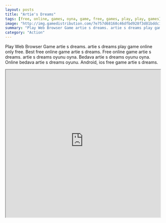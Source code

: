 ```yaml
---
layout: posts
title: "Artie's Dreams"
tags: [free, online, games, oyna, game, free, games, play, play, games]
image: "http://img.gamedistribution.com/7e757d68168c46dfbd928f3d81bddc12.jpg"
summary: "Play Web Browser Game artie s dreams. artie s dreams play game online only free. Best free online game artie s dreams. Free online game artie s dreams. artie s dreams oyunu oyna. Bedava artie s dreams oyunu oyna. Online bedava artie s dreams oyunu. Android, ios free game artie s dreams."
category: "Action"
---
```


Play Web Browser Game artie s dreams. artie s dreams play game online only free. Best free online game artie s dreams. Free online game artie s dreams. artie s dreams oyunu oyna. Bedava artie s dreams oyunu oyna. Online bedava artie s dreams oyunu. Android, ios free game artie s dreams.

<iframe width="100%" height="480px;" src="http://flash.gamedistribution.com?game=7e757d68168c46dfbd928f3d81bddc12"></iframe>